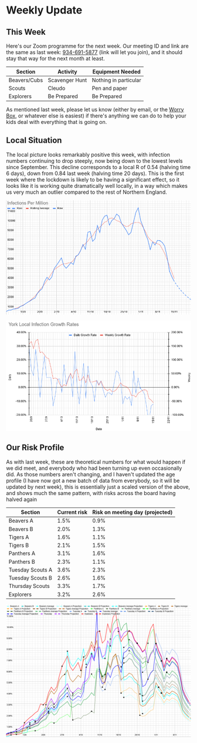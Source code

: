 # Weekly Update

## This Week

Here's our Zoom programme for the next week. Our meeting ID and link are the same as last week: [934-691-5877](https://zoom.us/j/9346915877) (link will let you join), and it should stay that way for the next month at least. 


|Section | Activity | Equipment Needed |
| --- | --- | --- |
| Beavers/Cubs | Scavenger Hunt | Nothing in particular |
| Scouts | Cleudo | Pen and paper |
| Explorers | Be Prepared | Be Prepared |

As mentioned last week, please let us know (either by email, or the [Worry Box](https://stchadsscouts.com/worrybox), or whatever else is easiest) if there's anything we can do to help your kids deal with everything that is going on. 

## Local Situation

The local picture looks remarkably positive this week, with infection numbers continuing to drop steeply, now being down to the lowest levels since September. This decline corresponds to a local R of 0.54 (halving time 6 days), down from 0.84 last week (halving time 20 days). This is the first week where the lockdown is likely to be having a significant effect, so it looks like it is working quite dramatically well locally, in a way which makes us very much an outlier compared to the rest of Northern England. 

![Infection Rate Graph](g121.png)


![Growth Rate Graph](g122.png)

## Our Risk Profile

As with last week, these are theoretical numbers for what would happen if we did meet, and everybody who had been turning up even occasionally did. As those numbers aren't changing, and I haven't updated the age profile (I have now got a new batch of data from everybody, so it will be updated by next week), this is essentially just a scaled version of the above, and shows much the same pattern, with risks across the board having halved again

| Section  | Current risk | Risk on meeting day (projected) |
| --- | --- | --- | 
| Beavers A  | 1.5% | 0.9% |
| Beavers B | 2.0% | 1.3% |
| Tigers A | 1.6% | 1.1% |
| Tigers B | 2.1% | 1.5% |
| Panthers A | 3.1% | 1.6% |
| Panthers B | 2.3% | 1.1% |
| Tuesday Scouts A | 3.6% | 2.3% |
| Tuesday Scouts B | 2.6% | 1.6% |
| Thursday Scouts | 3.3% | 1.7% |
| Explorers | 3.2% | 2.6% |

![Our Risk Graph](g123.png)
